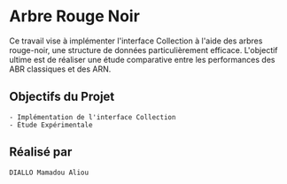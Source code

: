 # Arbre Rouge Noir

Ce travail vise à implémenter l'interface Collection à l'aide des arbres rouge-noir, une structure de données particulièrement efficace. L'objectif ultime est de réaliser une étude comparative entre les performances des ABR classiques et des ARN.

## Objectifs du Projet

    - Implémentation de l'interface Collection
    - Étude Expérimentale
    

## Réalisé par 
	DIALLO Mamadou Aliou
	
